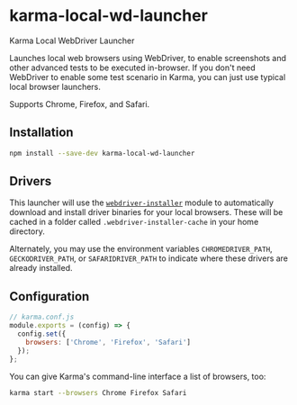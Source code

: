 # karma-local-wd-launcher

Karma Local WebDriver Launcher

Launches local web browsers using WebDriver, to enable screenshots and other
advanced tests to be executed in-browser.  If you don't need WebDriver to
enable some test scenario in Karma, you can just use typical local browser
launchers.

Supports Chrome, Firefox, and Safari.


## Installation

```sh
npm install --save-dev karma-local-wd-launcher
```


## Drivers

This launcher will use the
[`webdriver-installer`](https://www.npmjs.com/package/webdriver-installer)
module to automatically download and install driver binaries for your local
browsers.  These will be cached in a folder called `.webdriver-installer-cache`
in your home directory.

Alternately, you may use the environment variables `CHROMEDRIVER_PATH`,
`GECKODRIVER_PATH`, or `SAFARIDRIVER_PATH` to indicate where these drivers are
already installed.


## Configuration

```js
// karma.conf.js
module.exports = (config) => {
  config.set({
    browsers: ['Chrome', 'Firefox', 'Safari']
  });
};
```

You can give Karma's command-line interface a list of browsers, too:

```sh
karma start --browsers Chrome Firefox Safari
```
